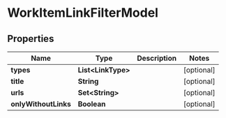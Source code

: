 

# WorkItemLinkFilterModel


## Properties

| Name | Type | Description | Notes |
|------------ | ------------- | ------------- | -------------|
|**types** | **List&lt;LinkType&gt;** |  |  [optional] |
|**title** | **String** |  |  [optional] |
|**urls** | **Set&lt;String&gt;** |  |  [optional] |
|**onlyWithoutLinks** | **Boolean** |  |  [optional] |



